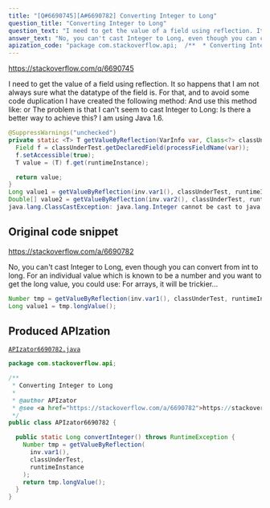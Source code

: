 ```yaml
---
title: "[Q#6690745][A#6690782] Converting Integer to Long"
question_title: "Converting Integer to Long"
question_text: "I need to get the value of a field using reflection. It so happens that I am not always sure what the datatype of the field is. For that, and to avoid some code duplication I have created the following method: And use this method like: or The problem is that I can't seem to cast Integer to Long: Is there a better way to achieve this? I am using Java 1.6."
answer_text: "No, you can't cast Integer to Long, even though you can convert from int to long. For an individual value which is known to be a number and you want to get the long value, you could use: For arrays, it will be trickier..."
apization_code: "package com.stackoverflow.api;  /**  * Converting Integer to Long  *  * @author APIzator  * @see <a href=\"https://stackoverflow.com/a/6690782\">https://stackoverflow.com/a/6690782</a>  */ public class APIzator6690782 {    public static Long convertInteger() throws RuntimeException {     Number tmp = getValueByReflection(       inv.var1(),       classUnderTest,       runtimeInstance     );     return tmp.longValue();   } }"
---
```


https://stackoverflow.com/q/6690745

I need to get the value of a field using reflection. It so happens that I am not always sure what the datatype of the field is. For that, and to avoid some code duplication I have created the following method:
And use this method like:
or
The problem is that I can&#x27;t seem to cast Integer to Long:
Is there a better way to achieve this?
I am using Java 1.6.


```java
@SuppressWarnings("unchecked")
private static <T> T getValueByReflection(VarInfo var, Class<?> classUnderTest, Object runtimeInstance) throws Throwable {
  Field f = classUnderTest.getDeclaredField(processFieldName(var));
  f.setAccessible(true);
  T value = (T) f.get(runtimeInstance);

  return value;
}
Long value1 = getValueByReflection(inv.var1(), classUnderTest, runtimeInstance);
Double[] value2 = getValueByReflection(inv.var2(), classUnderTest, runtimeInstance);
java.lang.ClassCastException: java.lang.Integer cannot be cast to java.lang.Long
```


## Original code snippet

https://stackoverflow.com/a/6690782

No, you can&#x27;t cast Integer to Long, even though you can convert from int to long. For an individual value which is known to be a number and you want to get the long value, you could use:
For arrays, it will be trickier...

```java
Number tmp = getValueByReflection(inv.var1(), classUnderTest, runtimeInstance);
Long value1 = tmp.longValue();
```

## Produced APIzation

[`APIzator6690782.java`](https://github.com/pasqualesalza/apization-temp-data/raw/master/apizations/java/APIzator6690782.java)

```java
package com.stackoverflow.api;

/**
 * Converting Integer to Long
 *
 * @author APIzator
 * @see <a href="https://stackoverflow.com/a/6690782">https://stackoverflow.com/a/6690782</a>
 */
public class APIzator6690782 {

  public static Long convertInteger() throws RuntimeException {
    Number tmp = getValueByReflection(
      inv.var1(),
      classUnderTest,
      runtimeInstance
    );
    return tmp.longValue();
  }
}

```